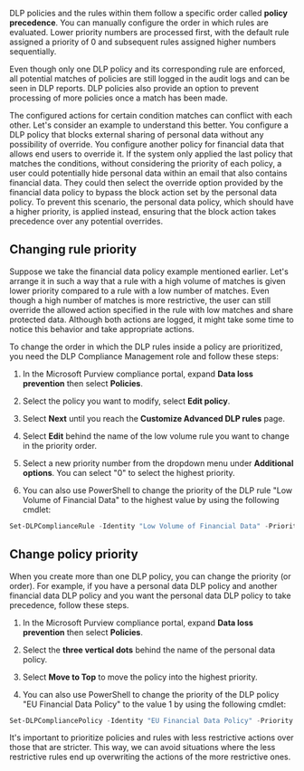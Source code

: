 DLP policies and the rules within them follow a specific order called **policy precedence**. You can manually configure the order in which rules are evaluated. Lower priority numbers are processed first, with the default rule assigned a priority of 0 and subsequent rules assigned higher numbers sequentially.

Even though only one DLP policy and its corresponding rule are enforced, all potential matches of policies are still logged in the audit logs and can be seen in DLP reports. DLP policies also provide an option to prevent processing of more policies once a match has been made.

The configured actions for certain condition matches can conflict with each other. Let's consider an example to understand this better. You configure a DLP policy that blocks external sharing of personal data without any possibility of override. You configure another policy for financial data that allows end users to override it. If the system only applied the last policy that matches the conditions, without considering the priority of each policy, a user could potentially hide personal data within an email that also contains financial data. They could then select the override option provided by the financial data policy to bypass the block action set by the personal data policy. To prevent this scenario, the personal data policy, which should have a higher priority, is applied instead, ensuring that the block action takes precedence over any potential overrides.

## Changing rule priority

Suppose we take the financial data policy example mentioned earlier. Let's arrange it in such a way that a rule with a high volume of matches is given lower priority compared to a rule with a low number of matches. Even though a high number of matches is more restrictive, the user can still override the allowed action specified in the rule with low matches and share protected data. Although both actions are logged, it might take some time to notice this behavior and take appropriate actions.

To change the order in which the DLP rules inside a policy are prioritized, you need the DLP Compliance Management role and follow these steps:

1. In the Microsoft Purview compliance portal, expand **Data loss prevention** then select **Policies**.

1. Select the policy you want to modify, select **Edit policy**.

1. Select **Next** until you reach the **Customize Advanced DLP rules** page.

1. Select **Edit** behind the name of the low volume rule you want to change in the priority order.

1. Select a new priority number from the dropdown menu under **Additional options**. You can select "0" to select the highest priority.

1. You can also use PowerShell to change the priority of the DLP rule "Low Volume of Financial Data" to the highest value by using the following cmdlet:

```powershell
Set-DLPComplianceRule -Identity "Low Volume of Financial Data" -Priority 0
```

## Change policy priority

When you create more than one DLP policy, you can change the priority (or order). For example, if you have a personal data DLP policy and another financial data DLP policy and you want the personal data DLP policy to take precedence, follow these steps.

1. In the Microsoft Purview compliance portal, expand **Data loss prevention** then select **Policies**.

1. Select the **three vertical dots** behind the name of the personal data policy.

1. Select **Move to Top** to move the policy into the highest priority.

1. You can also use PowerShell to change the priority of the DLP policy "EU Financial Data Policy" to the value 1 by using the following cmdlet:

```powershell
Set-DLPCompliancePolicy -Identity "EU Financial Data Policy" -Priority 1
```

It's important to prioritize policies and rules  with less restrictive actions over those that are stricter. This way, we can avoid situations where the less restrictive rules end up overwriting the actions of the more restrictive ones.
